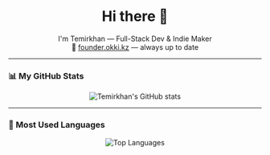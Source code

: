 <h1 align="center">Hi there 👋</h1>
<p align="center">
  I'm Temirkhan — Full-Stack Dev & Indie Maker<br>
  🔗 <a href="https://founder.okki.kz" target="_blank">founder.okki.kz</a> — always up to date
</p>

---

### 📊 My GitHub Stats

<p align="center">
  <picture>
    <source 
      srcset="https://github-readme-stats.vercel.app/api?username=DreamerView&show_icons=true&theme=github_dark"
      media="(prefers-color-scheme: dark)" />
    <source 
      srcset="https://github-readme-stats.vercel.app/api?username=DreamerView&show_icons=true&theme=default"
      media="(prefers-color-scheme: light), (prefers-color-scheme: no-preference)" />
    <img 
      src="https://github-readme-stats.vercel.app/api?username=DreamerView&show_icons=true" 
      alt="Temirkhan's GitHub stats" />
  </picture>
</p>

---

### 🚀 Most Used Languages

<p align="center">
  <picture>
    <source 
      srcset="https://github-readme-stats.vercel.app/api/top-langs/?username=DreamerView&layout=compact&theme=github_dark"
      media="(prefers-color-scheme: dark)" />
    <source 
      srcset="https://github-readme-stats.vercel.app/api/top-langs/?username=DreamerView&layout=compact&theme=default"
      media="(prefers-color-scheme: light), (prefers-color-scheme: no-preference)" />
    <img 
      src="https://github-readme-stats.vercel.app/api/top-langs/?username=DreamerView&layout=compact" 
      alt="Top Languages" />
  </picture>
</p>

